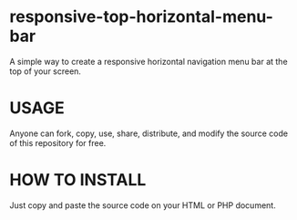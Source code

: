 # responsive-top-horizontal-menu-bar
A simple way to create a responsive horizontal navigation menu bar at the top of your screen.

# USAGE
Anyone can fork, copy, use, share, distribute, and modify the source code of this repository for free.

# HOW TO INSTALL
Just copy and paste the source code on your HTML or PHP document.
